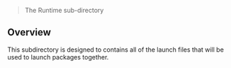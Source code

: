 > The Runtime sub-directory

## Overview

This subdirectory is designed to contains all of the launch files that will be used to launch packages together.
